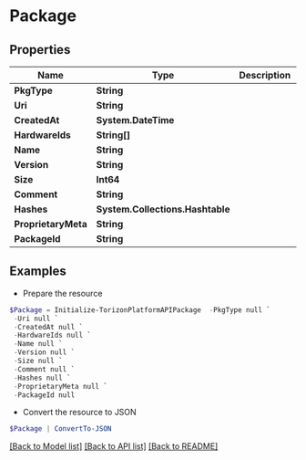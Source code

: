 # Package
## Properties

Name | Type | Description | Notes
------------ | ------------- | ------------- | -------------
**PkgType** | **String** |  | [optional] 
**Uri** | **String** |  | [optional] 
**CreatedAt** | **System.DateTime** |  | [optional] 
**HardwareIds** | **String[]** |  | [optional] 
**Name** | **String** |  | 
**Version** | **String** |  | 
**Size** | **Int64** |  | 
**Comment** | **String** |  | [optional] 
**Hashes** | **System.Collections.Hashtable** |  | 
**ProprietaryMeta** | **String** |  | [optional] 
**PackageId** | **String** |  | 

## Examples

- Prepare the resource
```powershell
$Package = Initialize-TorizonPlatformAPIPackage  -PkgType null `
 -Uri null `
 -CreatedAt null `
 -HardwareIds null `
 -Name null `
 -Version null `
 -Size null `
 -Comment null `
 -Hashes null `
 -ProprietaryMeta null `
 -PackageId null
```

- Convert the resource to JSON
```powershell
$Package | ConvertTo-JSON
```

[[Back to Model list]](../README.md#documentation-for-models) [[Back to API list]](../README.md#documentation-for-api-endpoints) [[Back to README]](../README.md)

